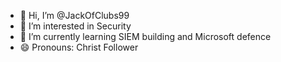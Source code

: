 - 👋 Hi, I’m @JackOfClubs99
- 👀 I’m interested in Security
- 🌱 I’m currently learning SIEM building and Microsoft defence
- 😄 Pronouns: Christ Follower

<!---
JackOfClubs99/JackOfClubs99 is a ✨ special ✨ repository because its `README.md` (this file) appears on your GitHub profile.
You can click the Preview link to take a look at your changes.
--->
